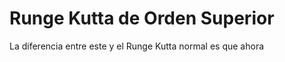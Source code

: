 # Runge Kutta de Orden  Superior
 
La diferencia entre este y el Runge Kutta normal es que ahora

<!--stackedit_data:
eyJoaXN0b3J5IjpbMzQwOTMyMDM4XX0=
-->